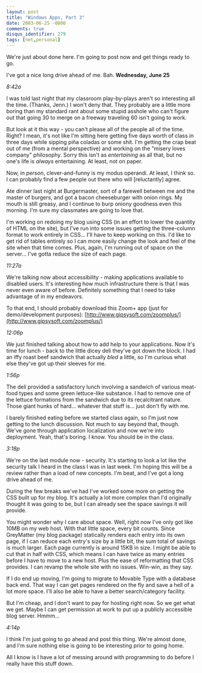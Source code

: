 ```yaml
---
layout: post
title: "Windows Apps, Part 3"
date: 2003-06-25 -0800
comments: true
disqus_identifier: 279
tags: [net,personal]
---
```

We're just about done here. I'm going to post now and get things ready
to go.

 I've got a nice long drive ahead of me. Bah.
 **Wednesday, June 25**

 *8:42a*

 I was told last night that my classroom play-by-plays aren't so
interesting all the time. (Thanks, Jenn.) I won't deny that. They
probably are a little more boring than my standard rant about some
stupid asshole who can't figure out that going 30 to merge on a freeway
traveling 60 isn't going to work.

 But look at it this way - you can't please all of the people all of the
time. Right? I mean, it's not like I'm sitting here getting five days
worth of class in three days while sipping piña coladas or some shit.
I'm getting the crap beat out of me (from a mental perspective) and
working on the "misery loves company" philosophy. Sorry this isn't as
*entertaining* as all that, but no one's life is *always* entertaining.
At least, not on paper.

 Now, in *person*, clever-and-funny is my modus operandi. At least, I
think so. I can probably find a few people out there who will
[reluctantly] agree.

 Ate dinner last night at Burgermaster, sort of a farewell between me
and the master of burgers, and got a bacon cheeseburger with onion
rings. My mouth is still greasy, and I continue to burp oniony goodness
even this morning. I'm sure my classmates are going to love that.

 I'm working on redoing my blog using CSS (in an effort to lower the
quantity of HTML on the site), but I've run into some issues getting the
three-column format to work entirely in CSS... I'll have to keep working
on this. I'd like to get rid of tables entirely so I can more easily
change the look and feel of the site when that time comes. Plus, again,
I'm running out of space on the server... I've gotta reduce the size of
each page.

 *11:27a*

 We're talking now about accessibility - making applications available
to disabled users. It's interesting how much infrastructure there is
that I was never even aware of before. Definitely something that I need
to take advantage of in my endeavors.

 To that end, I should probably download this Zoom+ app (just for
demo/development purposes):
[http://www.gipsysoft.com/zoomplus/](http://www.gipsysoft.com/zoomplus/)

 *12:06p*

 We just finished talking about how to add help to your applications.
Now it's time for lunch - back to the little dicey deli they've got down
the block. I had an iffy roast beef sandwich that actually *bled* a
little, so I'm curious what else they've got up their sleeves for me.

 *1:56p*

 The deli provided a satisfactory lunch involving a sandwich of various
meat-food types and some green lettuce-like substance. I had to remove
one of the lettuce formations from the sandwich due to its recalcitrant
nature. Those giant hunks of hard... whatever that stuff is... just
don't fly with me.

 I barely finished eating before we started class again, so I'm just now
getting to the lunch discussion. Not much to say beyond that, though.
We've gone through application localization and now we're into
deployment. Yeah, that's boring. I know. You should be in the class.

 *3:18p*

 We're on the last module now - security. It's starting to look a lot
like the security talk I heard in the class I was in last week. I'm
hoping this will be a review rather than a load of new concepts. I'm
beat, and I've got a long drive ahead of me.

 During the few breaks we've had I've worked some more on getting the
CSS built up for my blog. It's actually a lot more complex than I'd
originally thought it was going to be, but I can already see the space
savings it will provide.

 You might wonder why I care about space. Well, right now I've only got
like 10MB on my web host. With that little space, every bit counts.
Since GreyMatter (my blog package) statically renders each entry into
its own page, if I can reduce each entry's size by a little bit, the sum
total of savings is much larger. Each page currently is around 15KB in
size. I might be able to cut that in half with CSS, which means I can
have twice as many entries before I have to move to a new host. Plus the
ease of reformatting that CSS provides. I can revamp the whole site with
no issues. Win-win, as they say.

 If I do end up moving, I'm going to migrate to Movable Type with a
database back end. That way I can get pages rendered on the fly and save
a hell of a lot more space. I'll also be able to have a better
search/category facility.

 But I'm cheap, and I don't want to pay for hosting right now. So we get
what we get. Maybe I can get permission at work to put up a publicly
accessible blog server. Hmmm...

 *4:14p*

 I think I'm just going to go ahead and post this thing. We're almost
done, and I'm sure nothing else is going to be interesting prior to
going home.

 All I know is I have a lot of messing around with programming to do
before I really have this stuff down.

